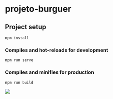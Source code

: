 # projeto-burguer

## Project setup
```
npm install
```

### Compiles and hot-reloads for development
```
npm run serve
```

### Compiles and minifies for production
```
npm run build
```
![](https://github.com/thiagomms/projeto-burger/blob/master/burguer.gif)
